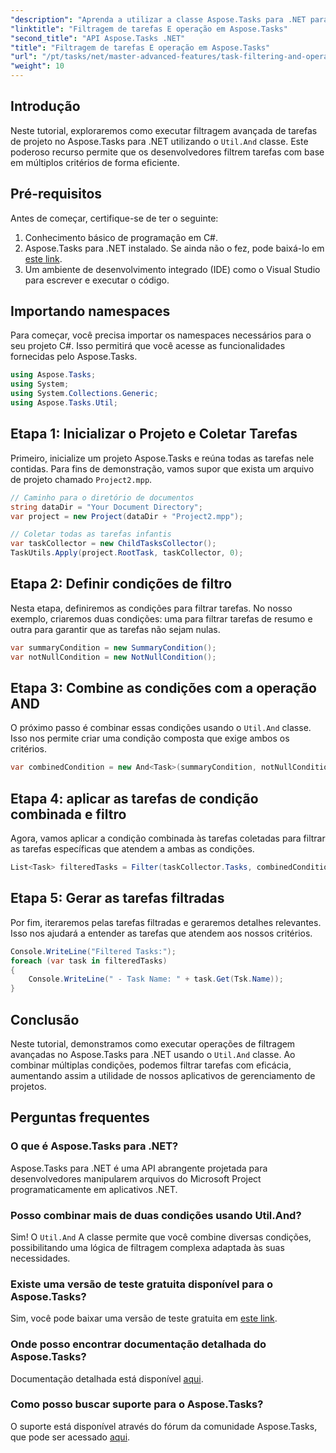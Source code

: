 ```yaml
---
"description": "Aprenda a utilizar a classe Aspose.Tasks para .NET para filtrar tarefas de projeto com base em múltiplas condições, combinando critérios como tarefas de resumo e atributos não nulos."
"linktitle": "Filtragem de tarefas E operação em Aspose.Tasks"
"second_title": "API Aspose.Tasks .NET"
"title": "Filtragem de tarefas E operação em Aspose.Tasks"
"url": "/pt/tasks/net/master-advanced-features/task-filtering-and-operation/"
"weight": 10
---
```


## Introdução

Neste tutorial, exploraremos como executar filtragem avançada de tarefas de projeto no Aspose.Tasks para .NET utilizando o `Util.And` classe. Este poderoso recurso permite que os desenvolvedores filtrem tarefas com base em múltiplos critérios de forma eficiente.

## Pré-requisitos

Antes de começar, certifique-se de ter o seguinte:

1. Conhecimento básico de programação em C#.
2. Aspose.Tasks para .NET instalado. Se ainda não o fez, pode baixá-lo em [este link](https://releases.aspose.com/tasks/net/).
3. Um ambiente de desenvolvimento integrado (IDE) como o Visual Studio para escrever e executar o código.

## Importando namespaces

Para começar, você precisa importar os namespaces necessários para o seu projeto C#. Isso permitirá que você acesse as funcionalidades fornecidas pelo Aspose.Tasks.

```csharp
using Aspose.Tasks;
using System;
using System.Collections.Generic;
using Aspose.Tasks.Util;

```

## Etapa 1: Inicializar o Projeto e Coletar Tarefas

Primeiro, inicialize um projeto Aspose.Tasks e reúna todas as tarefas nele contidas. Para fins de demonstração, vamos supor que exista um arquivo de projeto chamado `Project2.mpp`.

```csharp
// Caminho para o diretório de documentos
string dataDir = "Your Document Directory";
var project = new Project(dataDir + "Project2.mpp");

// Coletar todas as tarefas infantis
var taskCollector = new ChildTasksCollector();
TaskUtils.Apply(project.RootTask, taskCollector, 0);
```

## Etapa 2: Definir condições de filtro

Nesta etapa, definiremos as condições para filtrar tarefas. No nosso exemplo, criaremos duas condições: uma para filtrar tarefas de resumo e outra para garantir que as tarefas não sejam nulas.

```csharp
var summaryCondition = new SummaryCondition();
var notNullCondition = new NotNullCondition();
```

## Etapa 3: Combine as condições com a operação AND

O próximo passo é combinar essas condições usando o `Util.And` classe. Isso nos permite criar uma condição composta que exige ambos os critérios.

```csharp
var combinedCondition = new And<Task>(summaryCondition, notNullCondition);
```

## Etapa 4: aplicar as tarefas de condição combinada e filtro

Agora, vamos aplicar a condição combinada às tarefas coletadas para filtrar as tarefas específicas que atendem a ambas as condições.

```csharp
List<Task> filteredTasks = Filter(taskCollector.Tasks, combinedCondition);
```

## Etapa 5: Gerar as tarefas filtradas

Por fim, iteraremos pelas tarefas filtradas e geraremos detalhes relevantes. Isso nos ajudará a entender as tarefas que atendem aos nossos critérios.

```csharp
Console.WriteLine("Filtered Tasks:");
foreach (var task in filteredTasks)
{
    Console.WriteLine(" - Task Name: " + task.Get(Tsk.Name));
}
```

## Conclusão

Neste tutorial, demonstramos como executar operações de filtragem avançadas no Aspose.Tasks para .NET usando o `Util.And` classe. Ao combinar múltiplas condições, podemos filtrar tarefas com eficácia, aumentando assim a utilidade de nossos aplicativos de gerenciamento de projetos.

## Perguntas frequentes

### O que é Aspose.Tasks para .NET?

Aspose.Tasks para .NET é uma API abrangente projetada para desenvolvedores manipularem arquivos do Microsoft Project programaticamente em aplicativos .NET.

### Posso combinar mais de duas condições usando Util.And?

Sim! O `Util.And` A classe permite que você combine diversas condições, possibilitando uma lógica de filtragem complexa adaptada às suas necessidades.

### Existe uma versão de teste gratuita disponível para o Aspose.Tasks?

Sim, você pode baixar uma versão de teste gratuita em [este link](https://releases.aspose.com/).

### Onde posso encontrar documentação detalhada do Aspose.Tasks?

Documentação detalhada está disponível [aqui](https://reference.aspose.com/tasks/net/).

### Como posso buscar suporte para o Aspose.Tasks?

O suporte está disponível através do fórum da comunidade Aspose.Tasks, que pode ser acessado [aqui](https://forum.aspose.com/c/tasks/15).